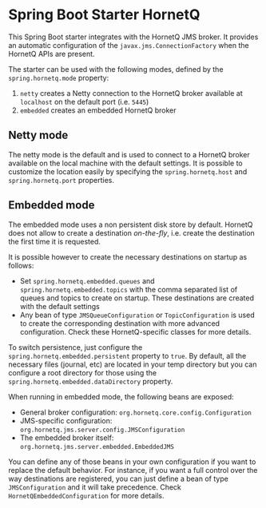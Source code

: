 # Spring Boot Starter HornetQ

This Spring Boot starter integrates with the HornetQ JMS broker. It provides an automatic
configuration of the `javax.jms.ConnectionFactory` when the HornetQ APIs are present.

The starter can be used with the following modes, defined by the `spring.hornetq.mode`
property:

1. `netty` creates a Netty connection to the HornetQ broker available at `localhost` on
   the default port (i.e. `5445`)
2. `embedded` creates an embedded HornetQ broker

## Netty mode

The netty mode is the default and is used to connect to a HornetQ broker available on the
local machine with the default settings. It is possible to customize the location easily
by specifying the `spring.hornetq.host` and `spring.hornetq.port` properties.

## Embedded mode

The embedded mode uses a non persistent disk store by default. HornetQ does not allow to
create a destination _on-the-fly_, i.e. create the destination the first time it is
requested.

It is possible however to create the necessary destinations on startup as follows:

* Set `spring.hornetq.embedded.queues` and `spring.hornetq.embedded.topics` with the
  comma separated list of queues and topics to create on startup. These destinations
  are created with the default settings
* Any bean of type `JMSQueueConfiguration` or `TopicConfiguration` is used to create
  the corresponding destination with more advanced configuration. Check these
  HornetQ-specific classes for more details.

To switch persistence, just configure the `spring.hornetq.embedded.persistent` property
to `true`. By default, all the necessary files (journal, etc) are located in your temp
directory but you can configure a root directory for those using the
`spring.hornetq.embedded.dataDirectory` property.

When running in embedded mode, the following beans are exposed:

* General broker configuration: `org.hornetq.core.config.Configuration`
* JMS-specific configuration: `org.hornetq.jms.server.config.JMSConfiguration`
* The embedded broker itself: `org.hornetq.jms.server.embedded.EmbeddedJMS`

You can define any of those beans in your own configuration if you want to replace
the default behavior. For instance, if you want a full control over the way destinations
are registered, you can just define a bean of type `JMSConfiguration` and it will
take precedence. Check `HornetQEmbeddedConfiguration` for more details.
